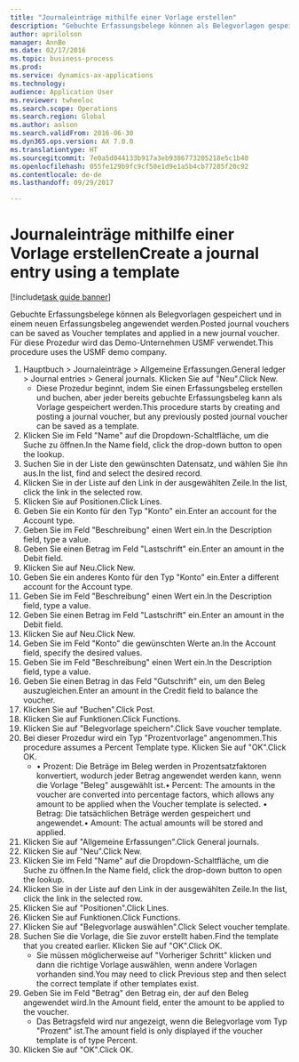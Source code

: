 ```yaml
--- 
title: "Journaleinträge mithilfe einer Vorlage erstellen"
description: "Gebuchte Erfassungsbelege können als Belegvorlagen gespeichert und in einem neuen Erfassungsbeleg angewendet werden."
author: aprilolson
manager: AnnBe
ms.date: 02/17/2016
ms.topic: business-process
ms.prod: 
ms.service: dynamics-ax-applications
ms.technology: 
audience: Application User
ms.reviewer: twheeloc
ms.search.scope: Operations
ms.search.region: Global
ms.author: aolson
ms.search.validFrom: 2016-06-30
ms.dyn365.ops.version: AX 7.0.0
ms.translationtype: HT
ms.sourcegitcommit: 7e0a5d044133b917a3eb9386773205218e5c1b40
ms.openlocfilehash: 055fe129b9fc9cf50e1d9e1a5b4cb77285f20c92
ms.contentlocale: de-de
ms.lasthandoff: 09/29/2017

---
```

# <a name="create-a-journal-entry-using-a-template"></a><span data-ttu-id="b270b-103">Journaleinträge mithilfe einer Vorlage erstellen</span><span class="sxs-lookup"><span data-stu-id="b270b-103">Create a journal entry using a template</span></span>

[!include[task guide banner](../../includes/task-guide-banner.md)]

<span data-ttu-id="b270b-104">Gebuchte Erfassungsbelege können als Belegvorlagen gespeichert und in einem neuen Erfassungsbeleg angewendet werden.</span><span class="sxs-lookup"><span data-stu-id="b270b-104">Posted journal vouchers can be saved as Voucher templates and applied in a new journal voucher.</span></span> <span data-ttu-id="b270b-105">Für diese Prozedur wird das Demo-Unternehmen USMF verwendet.</span><span class="sxs-lookup"><span data-stu-id="b270b-105">This procedure uses the USMF demo company.</span></span>

1. <span data-ttu-id="b270b-106">Hauptbuch > Journaleinträge > Allgemeine Erfassungen.</span><span class="sxs-lookup"><span data-stu-id="b270b-106">General ledger > Journal entries > General journals.</span></span> <span data-ttu-id="b270b-107">Klicken Sie auf "Neu".</span><span class="sxs-lookup"><span data-stu-id="b270b-107">Click New.</span></span>
    * <span data-ttu-id="b270b-108">Diese Prozedur beginnt, indem Sie einen Erfassungsbeleg erstellen und buchen, aber jeder bereits gebuchte Erfassungsbeleg kann als Vorlage gespeichert werden.</span><span class="sxs-lookup"><span data-stu-id="b270b-108">This procedure starts by creating and posting a journal voucher, but any previously posted journal voucher can be saved as a template.</span></span>  
2. <span data-ttu-id="b270b-109">Klicken Sie im Feld "Name" auf die Dropdown-Schaltfläche, um die Suche zu öffnen.</span><span class="sxs-lookup"><span data-stu-id="b270b-109">In the Name field, click the drop-down button to open the lookup.</span></span>
3. <span data-ttu-id="b270b-110">Suchen Sie in der Liste den gewünschten Datensatz, und wählen Sie ihn aus.</span><span class="sxs-lookup"><span data-stu-id="b270b-110">In the list, find and select the desired record.</span></span>
4. <span data-ttu-id="b270b-111">Klicken Sie in der Liste auf den Link in der ausgewählten Zeile.</span><span class="sxs-lookup"><span data-stu-id="b270b-111">In the list, click the link in the selected row.</span></span>
5. <span data-ttu-id="b270b-112">Klicken Sie auf Positionen.</span><span class="sxs-lookup"><span data-stu-id="b270b-112">Click Lines.</span></span>
6. <span data-ttu-id="b270b-113">Geben Sie ein Konto für den Typ "Konto" ein.</span><span class="sxs-lookup"><span data-stu-id="b270b-113">Enter an account for the Account type.</span></span>
7. <span data-ttu-id="b270b-114">Geben Sie im Feld "Beschreibung" einen Wert ein.</span><span class="sxs-lookup"><span data-stu-id="b270b-114">In the Description field, type a value.</span></span>
8. <span data-ttu-id="b270b-115">Geben Sie einen Betrag im Feld "Lastschrift" ein.</span><span class="sxs-lookup"><span data-stu-id="b270b-115">Enter an amount in the Debit field.</span></span>
9. <span data-ttu-id="b270b-116">Klicken Sie auf Neu.</span><span class="sxs-lookup"><span data-stu-id="b270b-116">Click New.</span></span>
10. <span data-ttu-id="b270b-117">Geben Sie ein anderes Konto für den Typ "Konto" ein.</span><span class="sxs-lookup"><span data-stu-id="b270b-117">Enter a different account for the Account type.</span></span>
11. <span data-ttu-id="b270b-118">Geben Sie im Feld "Beschreibung" einen Wert ein.</span><span class="sxs-lookup"><span data-stu-id="b270b-118">In the Description field, type a value.</span></span>
12. <span data-ttu-id="b270b-119">Geben Sie einen Betrag im Feld "Lastschrift" ein.</span><span class="sxs-lookup"><span data-stu-id="b270b-119">Enter an amount in the Debit field.</span></span>
13. <span data-ttu-id="b270b-120">Klicken Sie auf Neu.</span><span class="sxs-lookup"><span data-stu-id="b270b-120">Click New.</span></span>
14. <span data-ttu-id="b270b-121">Geben Sie im Feld "Konto" die gewünschten Werte an.</span><span class="sxs-lookup"><span data-stu-id="b270b-121">In the Account field, specify the desired values.</span></span>
15. <span data-ttu-id="b270b-122">Geben Sie im Feld "Beschreibung" einen Wert ein.</span><span class="sxs-lookup"><span data-stu-id="b270b-122">In the Description field, type a value.</span></span>
16. <span data-ttu-id="b270b-123">Geben Sie einen Betrag in das Feld "Gutschrift" ein, um den Beleg auszugleichen.</span><span class="sxs-lookup"><span data-stu-id="b270b-123">Enter an amount in the Credit field to balance the voucher.</span></span>
17. <span data-ttu-id="b270b-124">Klicken Sie auf "Buchen".</span><span class="sxs-lookup"><span data-stu-id="b270b-124">Click Post.</span></span>
18. <span data-ttu-id="b270b-125">Klicken Sie auf Funktionen.</span><span class="sxs-lookup"><span data-stu-id="b270b-125">Click Functions.</span></span>
19. <span data-ttu-id="b270b-126">Klicken Sie auf "Belegvorlage speichern".</span><span class="sxs-lookup"><span data-stu-id="b270b-126">Click Save voucher template.</span></span>
20. <span data-ttu-id="b270b-127">Bei dieser Prozedur wird ein Typ "Prozentvorlage" angenommen.</span><span class="sxs-lookup"><span data-stu-id="b270b-127">This procedure assumes a Percent Template type.</span></span> <span data-ttu-id="b270b-128">Klicken Sie auf "OK".</span><span class="sxs-lookup"><span data-stu-id="b270b-128">Click OK.</span></span>
    * <span data-ttu-id="b270b-129">• Prozent: Die Beträge im Beleg werden in Prozentsatzfaktoren konvertiert, wodurch jeder Betrag angewendet werden kann, wenn die Vorlage "Beleg" ausgewählt ist.</span><span class="sxs-lookup"><span data-stu-id="b270b-129">• Percent: The amounts in the voucher are converted into percentage factors, which allows any amount to be applied when the Voucher template is selected.</span></span>  <span data-ttu-id="b270b-130">• Betrag: Die tatsächlichen Beträge werden gespeichert und angewendet.</span><span class="sxs-lookup"><span data-stu-id="b270b-130">• Amount: The actual amounts will be stored and applied.</span></span>  
21. <span data-ttu-id="b270b-131">Klicken Sie auf "Allgemeine Erfassungen".</span><span class="sxs-lookup"><span data-stu-id="b270b-131">Click General journals.</span></span>
22. <span data-ttu-id="b270b-132">Klicken Sie auf "Neu".</span><span class="sxs-lookup"><span data-stu-id="b270b-132">Click New.</span></span>
23. <span data-ttu-id="b270b-133">Klicken Sie im Feld "Name" auf die Dropdown-Schaltfläche, um die Suche zu öffnen.</span><span class="sxs-lookup"><span data-stu-id="b270b-133">In the Name field, click the drop-down button to open the lookup.</span></span>
24. <span data-ttu-id="b270b-134">Klicken Sie in der Liste auf den Link in der ausgewählten Zeile.</span><span class="sxs-lookup"><span data-stu-id="b270b-134">In the list, click the link in the selected row.</span></span>
25. <span data-ttu-id="b270b-135">Klicken Sie auf "Positionen".</span><span class="sxs-lookup"><span data-stu-id="b270b-135">Click Lines.</span></span>
26. <span data-ttu-id="b270b-136">Klicken Sie auf Funktionen.</span><span class="sxs-lookup"><span data-stu-id="b270b-136">Click Functions.</span></span>
27. <span data-ttu-id="b270b-137">Klicken Sie auf "Belegvorlage auswählen".</span><span class="sxs-lookup"><span data-stu-id="b270b-137">Click Select voucher template.</span></span>
28. <span data-ttu-id="b270b-138">Suchen Sie die Vorlage, die Sie zuvor erstellt haben.</span><span class="sxs-lookup"><span data-stu-id="b270b-138">Find the template that you created earlier.</span></span> <span data-ttu-id="b270b-139">Klicken Sie auf "OK".</span><span class="sxs-lookup"><span data-stu-id="b270b-139">Click OK.</span></span>
    * <span data-ttu-id="b270b-140">Sie müssen möglicherweise auf "Vorheriger Schritt" klicken und dann die richtige Vorlage auswählen, wenn andere Vorlagen vorhanden sind.</span><span class="sxs-lookup"><span data-stu-id="b270b-140">You may need to click Previous step and then select the correct template if other templates exist.</span></span>  
29. <span data-ttu-id="b270b-141">Geben Sie im Feld "Betrag" den Betrag ein, der auf den Beleg angewendet wird.</span><span class="sxs-lookup"><span data-stu-id="b270b-141">In the Amount field, enter the amount to be applied to the voucher.</span></span>
    * <span data-ttu-id="b270b-142">Das Betragsfeld wird nur angezeigt, wenn die Belegvorlage vom Typ "Prozent" ist.</span><span class="sxs-lookup"><span data-stu-id="b270b-142">The amount field is only displayed if the voucher template is of type Percent.</span></span>  
30. <span data-ttu-id="b270b-143">Klicken Sie auf "OK".</span><span class="sxs-lookup"><span data-stu-id="b270b-143">Click OK.</span></span>


